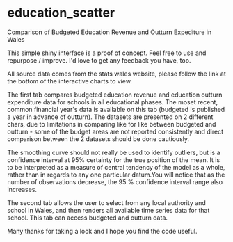 # education_scatter
Comparison of Budgeted Education Revenue and Outturn Expediture in Wales 

This simple shiny interface is a proof of concept. Feel free to use and repurpose / improve. I'd love to get any feedback you have, too.

All source data comes from the stats wales website, please follow the link at the bottom of the interactive charts to view.

The first tab compares budgeted education revenue and education outturn expenditure data for schools in all educational phases. The moset recent, common financial year's data is available on this tab (budgeted is published a year in advance of outturn). The datasets are presented on 2 different chars, due to limitations in comparing like for like between budgeted and outturn - some of the budget areas are not reported consistently and direct comparison between the 2 datasets should be done cautiously.

The smoothing curve should not really be used to identify outliers, but is a confidence interval at 95% certainty for the true position of the mean. It is to be interpreted as a measure of central tendency of the model as a whole, rather than in regards to any one particular datum.You will notice that as the number of observations decrease, the 95 % confidence interval range also increases.

The second tab allows the user to select from any local authority and school in Wales, and then renders all available time series data for that school. This tab can access budgeted and outturn data. 

Many thanks for taking a look and I hope you find the code useful. 

